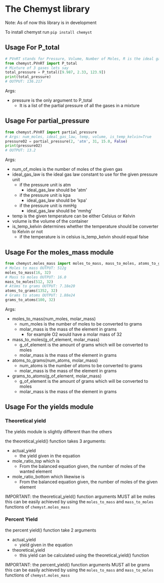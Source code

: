 # The Chemyst library

Note: As of now this library is in development

To install chemyst run ```pip install chemyst```  

## Usage For P_total

```python
# PVnRT stands for Pressure, Volume, Number of Moles, R is the ideal gas law constant, T is temperature
from chemyst.PVnRT import P_total
# Mixture of 3 gases lets say
total_pressure = P_total([9.987, 2.33, 123.9])
print(total_pressure)
# OUTPUT: 136.217
```

Args:

- pressure is the only argument to P_total
  - It is a list of the partial pressure of all the gases in a mixture

## Usage For partial_pressure

```python
from chemyst.PVnRT import partial_pressure
# Args: num_moles, ideal_gas_law, temp, volume, is_temp_kelvin=True
pressureO2 = partial_pressure(2, 'atm', 31, 15.0, False)
print(pressureO2)
# OUTPUT: 13.2
```

Args:

- num_of_moles is the number of moles of the given gas  
- ideal_gas_law is the ideal gas law constant to use for the given pressure unit
  - if the pressure unit is atm
    - ideal_gas_law should be 'atm'
  - if the pressure unit is kpa
    - ideal_gas_law should be 'kpa'
  - if the pressure unit is mmHg
    - ideal_gas_law should be 'mmhg'
- temp is the given temperature can be either Celsius or Kelvin
- volume is the volume of the container
- is_temp_kelvin determines whether the temperature should be converter to Kelvin or not
  - if the temperature is in celsius is_temp_kelvin should equal false

## Usage For the moles_mass module

```python
from chemyst.moles_mass import moles_to_mass, mass_to_moles, atoms_to_grams, grams_to_atoms
# Moles to mass OUTPUT: 512g
moles_to_mass(16, 32)
# Mass to moles OUTPUT: 16.0
mass_to_moles(512, 32)
# Atoms to grams OUTPUT: 7.18e20
atoms_to_grams(1352, 32)
# Grams to atoms OUTPUT: 1.88e24 
grams_to_atoms(100, 32)
```

Args:

- moles_to_mass(num_moles, molar_mass)
  - num_moles is the number of moles to be converted to grams
  - molar_mass is the mass of the element in grams
    - for example O2 would have a molar mass of 32
- mass_to_moles(g_of_element, molar_mass)
  - g_of_element is the amount of grams which will be converted to moles
  - molar_mass is the mass of the element in grams
- atoms_to_grams(num_atoms, molar_mass)
  - num_atoms is the number of atoms to be converted to grams
  - molar_mass is the mass of the element in grams
- grams_to_atoms(g_of_element, molar_mass)
  - g_of_element is the amount of grams which will be converted to moles
  - molar_mass is the mass of the element in grams

## Usage For the yields module

### Theoretical yield

The yields module is slightly different than the others  

the theoretical_yield() function takes 3 arguments:

- actual_yield
  - the yield given in the equation
- mole_ratio_top which is
  - From the balanced equation given, the number of moles of the wanted element
- mole_ratio_bottom which likewise is
  - From the balanced equation given, the number of moles of the given element

IMPORTANT: the theoretical_yield() function arguments MUST all be moles  
this can be easily achieved by using the ```moles_to_mass``` and ```mass_to_moles``` functions of ```chemyst.moles_mass```

### Percent Yield

the percent yield() function take 2 arguments

- actual_yield
  - yield given in the equation
- theoretical_yield
  - this yield can be calculated using the theoretical_yield() function

IMPORTANT: the percent_yield() function arguments MUST all be grams  
this can be easily achieved by using the ```moles_to_mass``` and ```mass_to_moles``` functions of ```chemyst.moles_mass```
